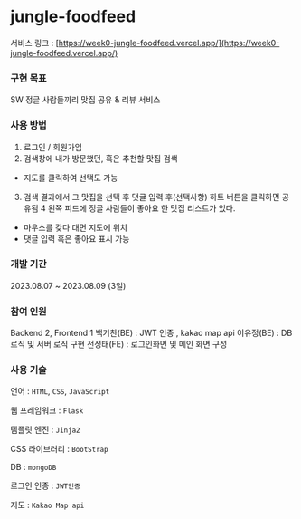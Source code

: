 # jungle-foodfeed

서비스 링크 : [https://week0-jungle-foodfeed.vercel.app/](https://week0-jungle-foodfeed.vercel.app/)

### 구현 목표
SW 정글 사람들끼리 맛집 공유 & 리뷰 서비스

### 사용 방법
1. 로그인 / 회원가입
2. 검색창에 내가 방문했던, 혹은 추천할 맛집 검색
  - 지도를 클릭하여 선택도 가능
3. 검색 결과에서 그 맛집을 선택 후 댓글 입력 후(선택사항) 하트 버튼을 클릭하면 공유됨
4 왼쪽 피드에 정글 사람들이 좋아요 한 맛집 리스트가 있다.
  - 마우스를 갖다 대면 지도에 위치
  - 댓글 입력 혹은 좋아요 표시 가능

### 개발 기간
2023.08.07 ~ 2023.08.09 (3일)

### 참여 인원
Backend 2, Frontend 1
백기찬(BE) : JWT 인증 , kakao map api
이유정(BE) : DB 로직 및 서버 로직 구현
전성태(FE) : 로그인화면 및 메인 화면 구성

### 사용 기술
언어 : `HTML`, `CSS`, `JavaScript`

웹 프레임워크 : `Flask`

템플릿 엔진 : `Jinja2`

CSS 라이브러리 : `BootStrap`

DB : `mongoDB`

로그인 인증 : `JWT인증`

지도 : `Kakao Map api`


